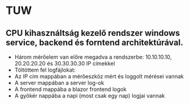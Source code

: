 # TUW
## CPU kihasználtság kezelő rendszer windows service, backend és forntend architektúrával.
- Három mérőelem van előre megadva a rendszerbe: 10.10.10.10, 20.20.20.20 és 30.30.30.30 IP címekkel
- Töltöttem fel logfájlokat:
 - Az IP cím mappában a mérőeszköz mért és loggolt mérései vannak
 - A server mappában a server log-ok
 - A frontend mappába a blazor frontend logok
 - A gyökér nappába a napi (most csak egy nap) logjai vannak
 

